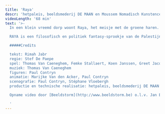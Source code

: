 ```yaml
---
title: 'Raya'
descr: 'hetpaleis, beeldsmederij DE MAAN en Moussem Nomadisch Kunstencentrum'
videoLength: '68 min'
text: '>-
  In een klein vreemd dorp woont Raya, het meisje met de groene haren. Zij is de laatste overlevende van de groenharigen. Raya wil op zoek naar haar ouders, die ooit verbannen zijn uit het dorp. Niemand weet waarom. Of niemand zegt waarom. Met de hulp van haar vriendin Nana start ze de zoektocht die haar op verrassende en bizarre plekken brengt …

  RAYA is een filosofisch en politiek fantasy-sprookje van de Palestijnse theatermaker en auteur Rimah Jabr. Ze verwerkt haar politieke achtergrond tot een hedendaagse, geestige, absurde maar vooral diepzinnige vertelling.

  #####Credits

  tekst: Rimah Jabr
  regie: Stef De Paepe
  spel: Thomas Van Caeneghem, Femke Stallaert, Koen Janssen, Greet Jacobs
  muziek: Thomas Van Caeneghem
  figuren: Paul Contryn
  animatie: Marijke Van den Acker, Paul Contryn
  scenografie: Paul Contryn, Stéphane Vloebergh
  productie en technische realisatie: hetpaleis, beeldsmederij DE MAAN

  Opname video door [Beeldstorm](http://www.beeldstorm.be) o.l.v. Jan Bosteels  

  ‍'
---
```

